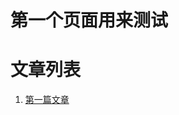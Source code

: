 # 第一个页面用来测试
# 文章列表
1. [第一篇文章](./log/1.md)
<!-- # 使用网络地址测试 -->
<!-- 1. [第一篇文章](https://blob.netstars.space/log/1.md)-->
<!-- * 测试结果失败 进入的网页未能被解析 -->